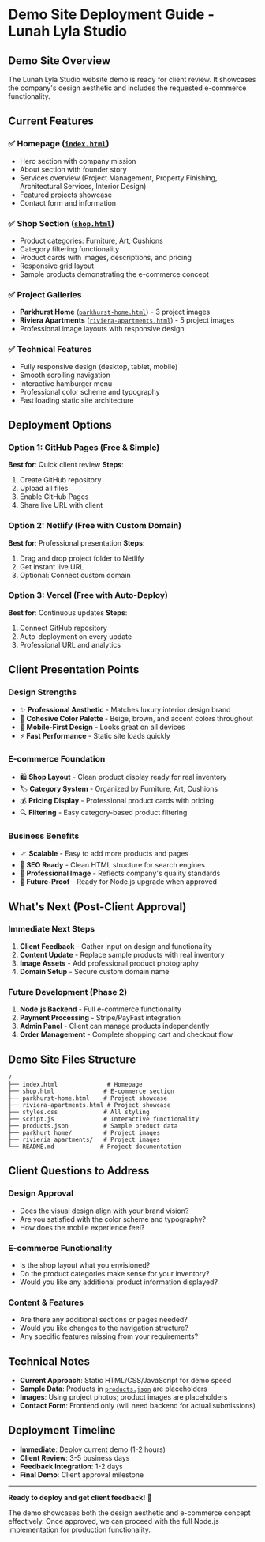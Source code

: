 # Demo Site Deployment Guide - Lunah Lyla Studio

## Demo Site Overview

The Lunah Lyla Studio website demo is ready for client review. It showcases the company's design aesthetic and includes the requested e-commerce functionality.

## Current Features

### ✅ **Homepage** ([`index.html`](index.html))
- Hero section with company mission
- About section with founder story
- Services overview (Project Management, Property Finishing, Architectural Services, Interior Design)
- Featured projects showcase
- Contact form and information

### ✅ **Shop Section** ([`shop.html`](shop.html))
- Product categories: Furniture, Art, Cushions
- Category filtering functionality
- Product cards with images, descriptions, and pricing
- Responsive grid layout
- Sample products demonstrating the e-commerce concept

### ✅ **Project Galleries**
- **Parkhurst Home** ([`parkhurst-home.html`](parkhurst-home.html)) - 3 project images
- **Riviera Apartments** ([`riviera-apartments.html`](riviera-apartments.html)) - 5 project images
- Professional image layouts with responsive design

### ✅ **Technical Features**
- Fully responsive design (desktop, tablet, mobile)
- Smooth scrolling navigation
- Interactive hamburger menu
- Professional color scheme and typography
- Fast loading static site architecture

## Deployment Options

### Option 1: GitHub Pages (Free & Simple)
**Best for**: Quick client review
**Steps**:
1. Create GitHub repository
2. Upload all files
3. Enable GitHub Pages
4. Share live URL with client

### Option 2: Netlify (Free with Custom Domain)
**Best for**: Professional presentation
**Steps**:
1. Drag and drop project folder to Netlify
2. Get instant live URL
3. Optional: Connect custom domain

### Option 3: Vercel (Free with Auto-Deploy)
**Best for**: Continuous updates
**Steps**:
1. Connect GitHub repository
2. Auto-deployment on every update
3. Professional URL and analytics

## Client Presentation Points

### **Design Strengths**
- ✨ **Professional Aesthetic** - Matches luxury interior design brand
- 🎨 **Cohesive Color Palette** - Beige, brown, and accent colors throughout
- 📱 **Mobile-First Design** - Looks great on all devices
- ⚡ **Fast Performance** - Static site loads quickly

### **E-commerce Foundation**
- 🛍️ **Shop Layout** - Clean product display ready for real inventory
- 🏷️ **Category System** - Organized by Furniture, Art, Cushions
- 💰 **Pricing Display** - Professional product cards with pricing
- 🔍 **Filtering** - Easy category-based product filtering

### **Business Benefits**
- 📈 **Scalable** - Easy to add more products and pages
- 🎯 **SEO Ready** - Clean HTML structure for search engines
- 💼 **Professional Image** - Reflects company's quality standards
- 🔄 **Future-Proof** - Ready for Node.js upgrade when approved

## What's Next (Post-Client Approval)

### Immediate Next Steps
1. **Client Feedback** - Gather input on design and functionality
2. **Content Update** - Replace sample products with real inventory
3. **Image Assets** - Add professional product photography
4. **Domain Setup** - Secure custom domain name

### Future Development (Phase 2)
1. **Node.js Backend** - Full e-commerce functionality
2. **Payment Processing** - Stripe/PayFast integration
3. **Admin Panel** - Client can manage products independently
4. **Order Management** - Complete shopping cart and checkout flow

## Demo Site Files Structure

```
/
├── index.html              # Homepage
├── shop.html              # E-commerce section
├── parkhurst-home.html    # Project showcase
├── riviera-apartments.html # Project showcase
├── styles.css             # All styling
├── script.js              # Interactive functionality
├── products.json          # Sample product data
├── parkhurt home/         # Project images
├── rivieria apartments/   # Project images
└── README.md             # Project documentation
```

## Client Questions to Address

### **Design Approval**
- Does the visual design align with your brand vision?
- Are you satisfied with the color scheme and typography?
- How does the mobile experience feel?

### **E-commerce Functionality**
- Is the shop layout what you envisioned?
- Do the product categories make sense for your inventory?
- Would you like any additional product information displayed?

### **Content & Features**
- Are there any additional sections or pages needed?
- Would you like changes to the navigation structure?
- Any specific features missing from your requirements?

## Technical Notes

- **Current Approach**: Static HTML/CSS/JavaScript for demo speed
- **Sample Data**: Products in [`products.json`](products.json) are placeholders
- **Images**: Using project photos; product images are placeholders
- **Contact Form**: Frontend only (will need backend for actual submissions)

## Deployment Timeline

- **Immediate**: Deploy current demo (1-2 hours)
- **Client Review**: 3-5 business days
- **Feedback Integration**: 1-2 days
- **Final Demo**: Client approval milestone

---

**Ready to deploy and get client feedback!** 🚀

The demo showcases both the design aesthetic and e-commerce concept effectively. Once approved, we can proceed with the full Node.js implementation for production functionality.